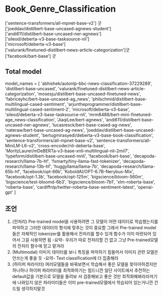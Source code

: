 # Book_Genre_Classification

['sentence-transformers/all-mpnet-base-v2'] 굿 <br>
['joeddav/distilbert-base-uncased-agnews-student'] <br>
['andi611/distilbert-base-uncased-ner-agnews'] <br>
['sileod/deberta-v3-base-tasksource-nli'] <br>
['microsoft/deberta-v3-base'] <br>
['valurank/finetuned-distilbert-news-article-categorization']굿 <br>
['facebook/bart-base'] 굿 <br>


## Total model
model_names = [
    'abhishek/autonlp-bbc-news-classification-37229289',
    'distilbert-base-uncased',
    'valurank/finetuned-distilbert-news-article-categorization',
    'mosesju/distilbert-base-uncased-finetuned-news',
    'fabriceyhc/bert-base-uncased-ag_news',
    'philschmid/distilbert-base-multilingual-cased-sentiment',
    'arjuntheprogrammer/distilbert-base-multilingual-cased-sentiment-2',
    'microsoft/deberta-v3-base',
    'sileod/deberta-v3-base-tasksource-nli',
    'mrm8488/bert-mini-finetuned-age_news-classification',
    'JiaqiLee/bert-agnews',
    'andi611/distilbert-base-uncased-ner-agnews',
    'lucasresck/bert-base-cased-ag-news',
    'nateraw/bert-base-uncased-ag-news',
    'joeddav/distilbert-base-uncased-agnews-student',
    'bertugmirasyedi/deberta-v3-base-book-classification',
    'sentence-transformers/all-mpnet-base-v2',
    'sentence-transformers/all-MiniLM-L6-v2',
    'cross-encoder/nli-deberta-base',
    'MoritzLaurer/mDeBERTa-v3-base-xnli-multilingual-nli-2mil7',
    'typeform/distilbert-base-uncased-mnli',
    'facebook/bart-base',
    'decapoda-research/llama-7b-hf',
    'fxmarty/tiny-llama-fast-tokenizer',
    'decapoda-research/llama-13b-hf',
    'huggyllama/llama-7b',
    'decapoda-research/llama-65b-hf',
    'facebook/opt-66b',
    'KoboldAI/OPT-6.7B-Nerybus-Mix',
    'facebook/opt-1.3b',
    'facebook/opt-125m',
    'bigscience/bloom-560m',
    'bigscience/test-bloomd-6b3',
    'bigscience/bloom-7b1',
    'xlm-roberta-base',
    'roberta-base',
    'cardiffnlp/twitter-roberta-base-sentiment-latest',
    'openai-gpt'
]

## 조언

1. (전처리) Pre-trained model을 사용하려면 그 모델이 어떤 데이터로 학습했는지를 파악하고 그러한 데이터의 형식에 맞추는 것이 중요함
   그래서 Pre-trained model 들은 자체적인 tokenizer를 활용해서 전처리를 할수 있게 함수가 이미 마련되어 있어서 그걸 사용하면 됨
   -요약- 우리가 따로 전처리할 건 없고 그냥 Pre-trained모델의 전처리 함수에 믿고 맡겨라
2. (Multimodal) 이미지 데이터를 보니 특징을 파악하기 힘들어서 이미지 관련 모델은 안쓰는게 좋을 듯
   -요약- Text classification에 더 집중해라
3. (하이퍼 파라미터) 여러모델들을 바꿔보면서 학습해서 좋은 모델을 찾아야하겠지만 하나하나 하이퍼 파라미터를 최적화하기는 힘드니깐 일단 사이트에서 추천하는 default값을 기본으로 모델을 돌려보
   서 검증해보고 좋은 것만 최적화해봐라라저기에 나와있지 않은 파라미터들은 이미 pre-trained모델에서 학습되어 있는거니깐 건드릴 생각하지말것
